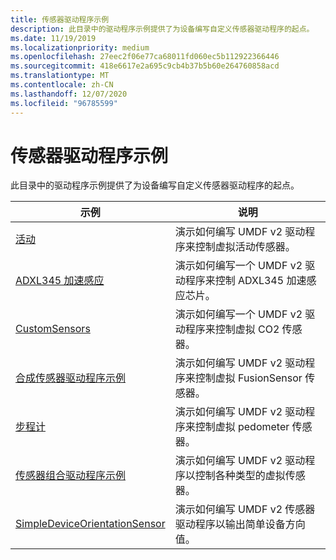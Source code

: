 ```yaml
---
title: 传感器驱动程序示例
description: 此目录中的驱动程序示例提供了为设备编写自定义传感器驱动程序的起点。
ms.date: 11/19/2019
ms.localizationpriority: medium
ms.openlocfilehash: 27eec2f06e77ca68011fd060ec5b112922366446
ms.sourcegitcommit: 418e6617e2a695c9cb4b37b5b60e264760858acd
ms.translationtype: MT
ms.contentlocale: zh-CN
ms.lasthandoff: 12/07/2020
ms.locfileid: "96785599"
---
```

# <a name="sensor-driver-samples"></a>传感器驱动程序示例

此目录中的驱动程序示例提供了为设备编写自定义传感器驱动程序的起点。

| 示例 | 说明 |
| --- | --- |
| [活动](/samples/microsoft/windows-driver-samples/activity-sensor-driver-sample) | 演示如何编写 UMDF v2 驱动程序来控制虚拟活动传感器。 |
| [ADXL345 加速感应](/samples/microsoft/windows-driver-samples/adxl345-accelerometer-sample-driver) | 演示如何编写一个 UMDF v2 驱动程序来控制 ADXL345 加速感应芯片。 |
| [CustomSensors](/samples/microsoft/windows-driver-samples/custom-sensor-driver-sample) | 演示如何编写一个 UMDF v2 驱动程序来控制虚拟 CO2 传感器。 |
| [合成传感器驱动程序示例](/samples/microsoft/windows-driver-samples/fusion-sensor-driver-sample) | 演示如何编写 UMDF v2 驱动程序来控制虚拟 FusionSensor 传感器。 |
| [步程计](/samples/microsoft/windows-driver-samples/pedometer-sensor-sample) | 演示如何编写 UMDF v2 驱动程序来控制虚拟 pedometer 传感器。 |
| [传感器组合驱动程序示例](/samples/microsoft/windows-driver-samples/sensors-combo-driver-sample) | 演示如何编写 UMDF v2 驱动程序以控制各种类型的虚拟传感器。 |
| [SimpleDeviceOrientationSensor](https://github.com/Microsoft/Windows-driver-samples/tree/master/sensors/SimpleDeviceOrientationSensor) | 演示如何编写 UMDF v2 传感器驱动程序以输出简单设备方向值。 |
